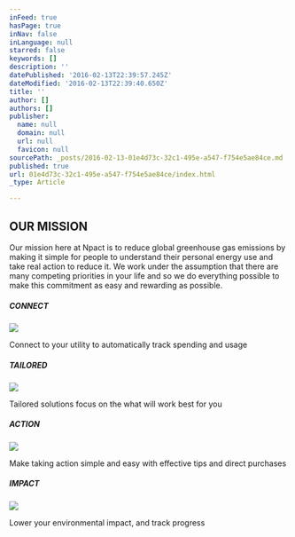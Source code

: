 ```yaml
---
inFeed: true
hasPage: true
inNav: false
inLanguage: null
starred: false
keywords: []
description: ''
datePublished: '2016-02-13T22:39:57.245Z'
dateModified: '2016-02-13T22:39:40.650Z'
title: ''
author: []
authors: []
publisher:
  name: null
  domain: null
  url: null
  favicon: null
sourcePath: _posts/2016-02-13-01e4d73c-32c1-495e-a547-f754e5ae84ce.md
published: true
url: 01e4d73c-32c1-495e-a547-f754e5ae84ce/index.html
_type: Article

---
```

## OUR MISSION

Our mission here at Npact is to reduce global greenhouse gas emissions by making it simple for people to understand their personal energy use and take real action to reduce it. We work under the assumption that there are many competing priorities in your life and so we do everything possible to make this commitment as easy and rewarding as possible.

##### CONNECT
![](https://the-grid-user-content.s3-us-west-2.amazonaws.com/3cda5ae7-fdc1-4c27-b657-1c39bb1518b0.png)

Connect to your utility to automatically track spending and usage

##### TAILORED
![](https://the-grid-user-content.s3-us-west-2.amazonaws.com/13189e74-9836-4b63-bc66-0d5c30dc930b.png)

Tailored solutions focus on the what will work best for you

##### ACTION
![](https://the-grid-user-content.s3-us-west-2.amazonaws.com/f1d50147-c05f-4ff7-b76b-49fdd8ec8e11.png)

Make taking action simple and easy with effective tips and direct purchases

##### IMPACT
![](https://the-grid-user-content.s3-us-west-2.amazonaws.com/9b5ba3c7-f162-4758-a8ce-b322c0ad42f5.png)

Lower your environmental impact, and track progress
